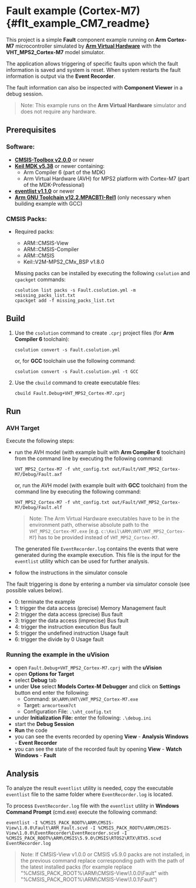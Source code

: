 # Fault example (Cortex-M7) {#flt_example_CM7_readme}

This project is a simple **Fault** component example running on **Arm Cortex-M7** microcontroller
simulated by [**Arm Virtual Hardware**](https://arm-software.github.io/AVH/main/simulation/html/Using.html) with the **VHT_MPS2_Cortex-M7** model simulator.

The application allows triggering of specific faults upon which the fault information is saved and system is reset.
When system restarts the fault information is output via the **Event Recorder**.

The fault information can also be inspected with **Component Viewer** in a debug session.

> Note: This example runs on the **Arm Virtual Hardware** simulator and does not require any hardware.

## Prerequisites

### Software:
 - [**CMSIS-Toolbox v2.0.0**](https://github.com/Open-CMSIS-Pack/devtools/releases) or newer
 - [**Keil MDK v5.38**](https://www.keil.com/mdk5) or newer containing:
   - Arm Compiler 6 (part of the MDK)
   - Arm Virtual Hardware (AVH) for MPS2 platform with Cortex-M7 (part of the MDK-Professional)
 - [**eventlist v1.1.0**](https://github.com/ARM-software/CMSIS-View/releases/tag/tools%2Feventlist%2F1.1.0) or newer
 - [**Arm GNU Toolchain v12.2.MPACBTI-Rel1**](https://developer.arm.com/downloads/-/arm-gnu-toolchain-downloads)
   (only necessary when building example with GCC)

### CMSIS Packs:
 - Required packs:
    - ARM::CMSIS-View
    - ARM::CMSIS-Compiler
    - ARM::CMSIS
    - Keil::V2M-MPS2_CMx_BSP v1.8.0

   Missing packs can be installed by executing the following `csolution` and `cpackget` commands:
   ```
   csolution list packs -s Fault.csolution.yml -m >missing_packs_list.txt
   cpackget add -f missing_packs_list.txt
   ```
## Build

1. Use the `csolution` command to create `.cprj` project files (for **Arm Compiler 6** toolchain):
   ```
   csolution convert -s Fault.csolution.yml
   ```
   or, for **GCC** toolchain use the following command:
   ```
   csolution convert -s Fault.csolution.yml -t GCC
   ```

2. Use the `cbuild` command to create executable files:
   ```
   cbuild Fault.Debug+VHT_MPS2_Cortex-M7.cprj
   ```
## Run

### AVH Target

Execute the following steps:
 - run the AVH model (with example built with **Arm Compiler 6** toolchain) from the command line by executing the following command:
   ```
   VHT_MPS2_Cortex-M7 -f vht_config.txt out/Fault/VHT_MPS2_Cortex-M7/Debug/Fault.axf
   ```
   or, run the AVH model (with example built with **GCC** toolchain) from the command line by executing the following command:
   ```
   VHT_MPS2_Cortex-M7 -f vht_config.txt out/Fault/VHT_MPS2_Cortex-M7/Debug/Fault.elf
   ```
   > Note: The Arm Virtual Hardware executables have to be in the environment path, otherwise absolute path to the `VHT_MPS2_Cortex-M7.exe` (e.g. `c:\Keil\ARM\VHT\VHT_MPS2_Cortex-M7`) has to be provided instead of `VHT_MPS2_Cortex-M7`.

   The generated file `EventRecorder.log` contains the events that were generated during the example execution.
   This file is the input for the `eventlist` utility which can be used for further analysis.

 - follow the instructions in the simulator console

The fault triggering is done by entering a number via simulator console (see possible values below).

  - 0: terminate the example
  - 1: trigger the data access (precise) Memory Management fault
  - 2: trigger the data access (precise) Bus fault
  - 3: trigger the data access (imprecise) Bus fault
  - 4: trigger the instruction execution Bus fault
  - 5: trigger the undefined instruction Usage fault
  - 6: trigger the divide by 0 Usage fault

### Running the example in the uVision

 - open `Fault.Debug+VHT_MPS2_Cortex-M7.cprj` with the **uVision**
 - open **Options for Target**
 - select **Debug** tab
 - under **Use** select **Models Cortex-M Debugger** and click on **Settings** button end enter the following:
   - Command: `$K\ARM\VHT\VHT_MPS2_Cortex-M7.exe`
   - Target: `armcortexm7ct`
   - Configuration File: `.\vht_config.txt`
 - under **Initialization File:** enter the following: `.\debug.ini`
 - start the **Debug Session**
 - **Run** the code
 - you can see the events recorded by opening **View** - **Analysis Windows** - **Event Recorder**
 - you can see the state of the recorded fault by opening **View** - **Watch Windows** - **Fault**

## Analysis

To analyze the result `eventlist` utility is needed, copy the executable `eventlist` file to the same folder where `EventRecorder.log` is located.

To process `EventRecorder.log` file with the `eventlist` utility in **Windows Command Prompt** (cmd.exe) execute the following command:
   ```
   eventlist -I %CMSIS_PACK_ROOT%\ARM\CMSIS-View\1.0.0\Fault\ARM_Fault.scvd -I %CMSIS_PACK_ROOT%\ARM\CMSIS-View\1.0.0\EventRecorder\EventRecorder.scvd -I %CMSIS_PACK_ROOT%\ARM\CMSIS\5.9.0\CMSIS\RTOS2\RTX\RTX5.scvd EventRecorder.log
   ```

> Note: If CMSIS-View v1.0.0 or CMSIS v5.9.0 packs are not installed, in the previous command replace corresponding path with the path of the latest installed packs
        (for example replace "%CMSIS_PACK_ROOT%\ARM\CMSIS-View\1.0.0\Fault\" with "%CMSIS_PACK_ROOT%\ARM\CMSIS-View\1.0.1\Fault\")